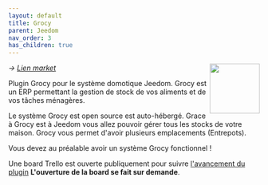 ```yaml
---
layout: default
title: Grocy
parent: Jeedom
nav_order: 3
has_children: true
---
```


<img align="right" src="{{ '/jeedom/plugin-grocy/images/grocy_icon.png' | absolute_url }}" width="100">

*→ [Lien market](https://market.jeedom.com/index.php?v=d&p=market&type=plugin&plugin_id=3945)*<br />

Plugin Grocy pour le système domotique Jeedom. Grocy est un ERP permettant la gestion de stock de vos aliments et de vos tâches ménagères. 

Le système Grocy est open source est auto-hébergé. Grace à Grocy est à Jeedom vous allez pouvoir gérer tous les stocks de votre maison. Grocy vous permet d'avoir plusieurs emplacements (Entrepots).

Vous devez au préalable avoir un système Grocy fonctionnel !

Une board Trello est ouverte publiquement pour suivre [l'avancement du plugin](https://trello.com/b/mhDuOIGH/grocy) 
**L'ouverture de la board se fait sur demande**.